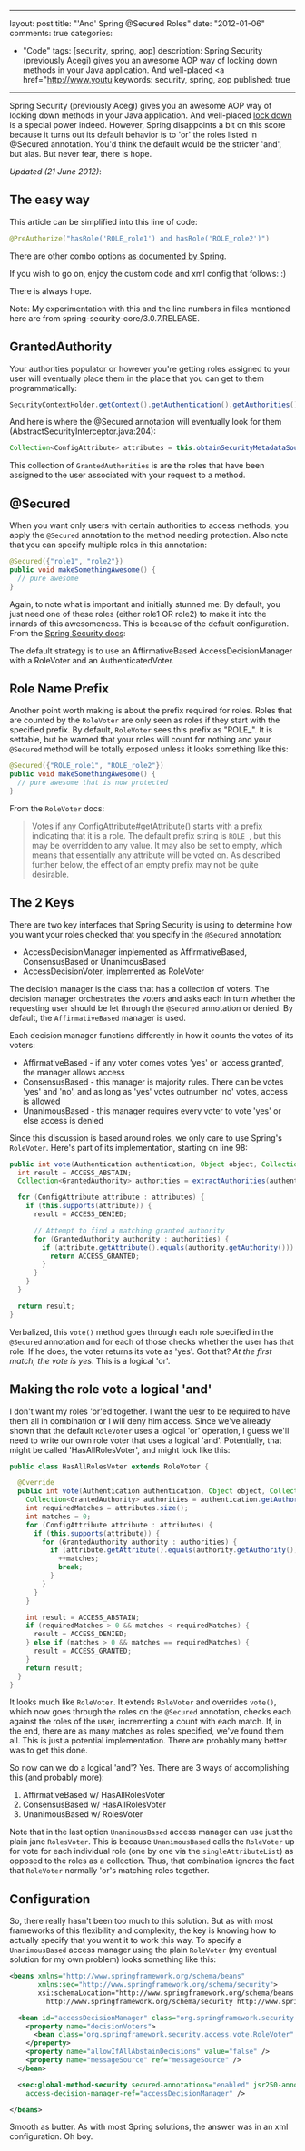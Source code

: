 
---
layout: post
title: "'And' Spring @Secured Roles"
date: "2012-01-06"
comments: true
categories:
  - "Code"
tags: [security, spring, aop]
description: Spring Security (previously Acegi) gives you an awesome AOP way of locking down methods in your Java application.  And well-placed <a href="http://www.youtu
keywords: security, spring, aop
published: true
---

Spring Security (previously Acegi) gives you an awesome AOP way of locking down methods in your Java application.  And well-placed <a href="http://www.youtube.com/watch?v=ldFOHUaf2zg">lock down</a> is a special power indeed.  However, Spring disappoints a bit on this score because it turns out its default behavior is to 'or' the roles listed in @Secured annotation.  You'd think the default would be the stricter 'and', but alas.  But never fear, there is hope.
<!--more-->

*Updated (21 June 2012)*:

The easy way
------------

This article can be simplified into this line of code:

```java
@PreAuthorize("hasRole('ROLE_role1') and hasRole('ROLE_role2')")
```

There are other combo options [as documented by Spring](http://static.springsource.org/spring-security/site/docs/3.0.x/reference/el-access.html).

If you wish to go on, enjoy the custom code and xml config that follows:  :)

There is always hope.  

Note:  My experimentation with this and the line numbers in files mentioned here are from spring-security-core/3.0.7.RELEASE.

GrantedAuthority
----------------

Your authorities populator or however you're getting roles assigned to your user will eventually place them in the place that you can get to them programmatically: 

```java
SecurityContextHolder.getContext().getAuthentication().getAuthorities()
```

And here is where the @Secured annotation will eventually look for them (AbstractSecurityInterceptor.java:204):

```java
Collection<ConfigAttribute> attributes = this.obtainSecurityMetadataSource().getAttributes(object);
```

This collection of `GrantedAuthorities` is are the roles that have been assigned to the user associated with your request to a method.
    
@Secured
--------

When you want only users with certain authorities to access methods, you apply the `@Secured` annotation to the method needing protection.  Also note that you can specify multiple roles in this annotation:

```java
@Secured({"role1", "role2"})
public void makeSomethingAwesome() {
  // pure awesome
}
```

Again, to note what is important and initially stunned me:  By default, you just need one of these roles (either role1 OR role2) to make it into the innards of this awesomeness.  This is because of the default configuration.  From the [Spring Security docs](http://static.springsource.org/spring-security/site/docs/3.0.x/reference/ns-config.html):

The default strategy is to use an AffirmativeBased AccessDecisionManager with a RoleVoter and an AuthenticatedVoter. 

Role Name Prefix
----------------

Another point worth making is about the prefix required for roles.  Roles that are counted by the `RoleVoter` are only seen as roles if they start with the specified prefix.  By default, `RoleVoter` sees this prefix as "ROLE_".  It is settable, but be warned that your roles will count for nothing and your `@Secured` method will be totally exposed unless it looks something like this:

```java
@Secured({"ROLE_role1", "ROLE_role2"})
public void makeSomethingAwesome() {
  // pure awesome that is now protected
}
```

From the `RoleVoter` docs:

> Votes if any ConfigAttribute#getAttribute() starts with a prefix indicating that it is a role. The default prefix string is <code>ROLE_</code>, but this may be overridden to any value. It may also be set to empty, which means that essentially any attribute will be voted on. As described further below, the effect of an empty prefix may not be quite desirable.

The 2 Keys
----------

There are two key interfaces that Spring Security is using to determine how you want your roles checked that you specify in the `@Secured` annotation:

- AccessDecisionManager implemented as AffirmativeBased, ConsensusBased or UnanimousBased
- AccessDecisionVoter, implemented as RoleVoter

The decision manager is the class that has a collection of voters.  The decision manager orchestrates the voters and asks each in turn whether the requesting user should be let through the `@Secured` annotation or denied.  By default, the `AffirmativeBased` manager is used.  

Each decision manager functions differently in how it counts the votes of its voters:

- AffirmativeBased - if any voter comes votes 'yes' or 'access granted', the manager allows access
- ConsensusBased - this manager is majority rules.  There can be votes 'yes' and 'no', and as long as 'yes' votes outnumber 'no' votes, access is allowed
- UnanimousBased - this manager requires every voter to vote 'yes' or else access is denied

Since this discussion is based around roles, we only care to use Spring's `RoleVoter`.  Here's part of its implementation, starting on line 98:

```java
public int vote(Authentication authentication, Object object, Collection<ConfigAttribute> attributes) {
  int result = ACCESS_ABSTAIN;
  Collection<GrantedAuthority> authorities = extractAuthorities(authentication);

  for (ConfigAttribute attribute : attributes) {
    if (this.supports(attribute)) {
      result = ACCESS_DENIED;

      // Attempt to find a matching granted authority
      for (GrantedAuthority authority : authorities) {
        if (attribute.getAttribute().equals(authority.getAuthority())) {
          return ACCESS_GRANTED;
        }
      }
    }
  }

  return result;
} 
```

Verbalized, this `vote()` method goes through each role specified in the `@Secured` annotation and for each of those checks whether the user has that role.  If he does, the voter returns its vote as 'yes'.  Got that?  _At the first match, the vote is yes_.  This is a logical 'or'.

Making the role vote a logical 'and'
------------------------------------

I don't want my roles 'or'ed together.  I want the uesr to be required to have them all in combination or I will deny him access.  Since we've already shown that the default `RoleVoter` uses a logical 'or' operation, I guess we'll need to write our own role voter that uses a logical 'and'.  Potentially, that might be called 'HasAllRolesVoter', and  might look like this:

```java
public class HasAllRolesVoter extends RoleVoter {

  @Override
  public int vote(Authentication authentication, Object object, Collection<ConfigAttribute> attributes) {
    Collection<GrantedAuthority> authorities = authentication.getAuthorities();
    int requiredMatches = attributes.size();
    int matches = 0;
    for (ConfigAttribute attribute : attributes) {
      if (this.supports(attribute)) {
        for (GrantedAuthority authority : authorities) {
          if (attribute.getAttribute().equals(authority.getAuthority())) {
            ++matches;
            break;
          }
        }
      }
    }

    int result = ACCESS_ABSTAIN;
    if (requiredMatches > 0 && matches < requiredMatches) {
      result = ACCESS_DENIED;
    } else if (matches > 0 && matches == requiredMatches) {
      result = ACCESS_GRANTED;
    }
    return result;
  }
}
```

It looks much like `RoleVoter`.  It extends `RoleVoter` and overrides `vote()`, which now goes through the roles on the `@Secured` annotation, checks each against the roles of the user, incrementing a count with each match.  If, in the end, there are as many matches as roles specified, we've found them all.  This is just a potential implementation.  There are probably many better was to get this done.

So now can we do a logical 'and'?  Yes.  There are 3 ways of accomplishing this (and probably more):

1. AffirmativeBased w/ HasAllRolesVoter
2. ConsensusBased w/ HasAllRolesVoter
3. UnanimousBased w/ RolesVoter

Note that in the last option `UnanimousBased` access manager can use just the plain jane `RolesVoter`.  This is because `UnanimousBased` calls the `RoleVoter` up for vote for each individual role (one by one via the `singleAttributeList`) as opposed to the roles as a collection.  Thus, that combination ignores the fact that `RoleVoter` normally 'or's matching roles together.

Configuration
-------------

So, there really hasn't been too much to this solution.  But as with most frameworks of this flexibility and complexity, the key is knowing how to actually specify that you want it to work this way.  To specify a `UnanimousBased` access manager using the plain `RoleVoter` (my eventual solution for my own problem) looks something like this:

```xml
<beans xmlns="http://www.springframework.org/schema/beans"
       xmlns:sec="http://www.springframework.org/schema/security">
       xsi:schemaLocation="http://www.springframework.org/schema/beans http://www.springframework.org/schema/beans/spring-beans-3.0.xsd
         http://www.springframework.org/schema/security http://www.springframework.org/schema/security/spring-security-3.0.xsd">

  <bean id="accessDecisionManager" class="org.springframework.security.access.vote.UnanimousBased">
    <property name="decisionVoters">
      <bean class="org.springframework.security.access.vote.RoleVoter" />
    </property>
    <property name="allowIfAllAbstainDecisions" value="false" />
    <property name="messageSource" ref="messageSource" />
  </bean>

  <sec:global-method-security secured-annotations="enabled" jsr250-annotations="enabled" pre-post-annotations="enabled"
    access-decision-manager-ref="accessDecisionManager" />

</beans>
```

Smooth as butter.  As with most Spring solutions, the answer was in an xml configuration.  Oh boy.

  

